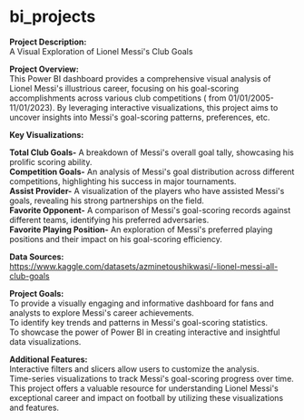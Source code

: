 # bi_projects
<b>Project Description:</b> <br>A Visual Exploration of Lionel Messi's Club Goals

<b>Project Overview:</b><br>
This Power BI dashboard provides a comprehensive visual analysis of Lionel Messi's illustrious career, focusing on his goal-scoring accomplishments across various club competitions ( from 01/01/2005-11/01/2023). By leveraging interactive visualizations, this project aims to uncover insights into Messi's goal-scoring patterns, preferences, etc.

<b>Key Visualizations:</b><br>
<p><b>Total Club Goals-</b> A breakdown of Messi's overall goal tally, showcasing his prolific scoring ability.<br>
<b>Competition Goals-</b> An analysis of Messi's goal distribution across different competitions, highlighting his success in major tournaments.<br>
<b>Assist Provider-</b> A visualization of the players who have assisted Messi's goals, revealing his strong partnerships on the field.<br>
<b>Favorite Opponent-</b> A comparison of Messi's goal-scoring records against different teams, identifying his preferred adversaries.<br>
<b>Favorite Playing Position-</b> An exploration of Messi's preferred playing positions and their impact on his goal-scoring efficiency.<p>

<b>Data Sources:<br></b> https://www.kaggle.com/datasets/azminetoushikwasi/-lionel-messi-all-club-goals

<b>Project Goals:</b><br>
To provide a visually engaging and informative dashboard for fans and analysts to explore Messi's career achievements.<br>
To identify key trends and patterns in Messi's goal-scoring statistics.<br>
To showcase the power of Power BI in creating interactive and insightful data visualizations.<br>

<b>Additional Features:</b><br>
Interactive filters and slicers allow users to customize the analysis.<br>
Time-series visualizations to track Messi's goal-scoring progress over time.<br>
This project offers a valuable resource for understanding Lionel Messi's exceptional career and impact on football by utilizing these visualizations and features.<br>
